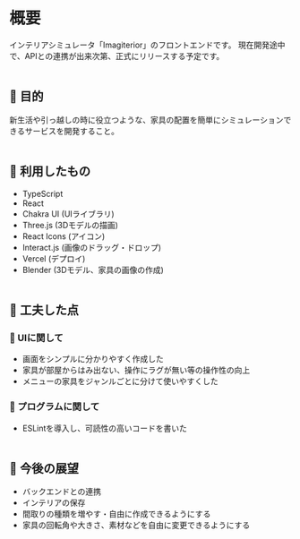 # 概要
インテリアシミュレータ「Imagiterior」のフロントエンドです。
現在開発途中で、APIとの連携が出来次第、正式にリリースする予定です。
<br><br>

## 🔷 目的
新生活や引っ越しの時に役立つような、家具の配置を簡単にシミュレーションできるサービスを開発すること。
<br><br>

## 🔷 利用したもの
* TypeScript
* React
* Chakra UI (UIライブラリ)
* Three.js (3Dモデルの描画)
* React Icons (アイコン)
* Interact.js (画像のドラッグ・ドロップ)
* Vercel (デプロイ)
* Blender (3Dモデル、家具の画像の作成)
<br><br>

## 🔷 工夫した点

### 🔸 UIに関して
* 画面をシンプルに分かりやすく作成した
* 家具が部屋からはみ出ない、操作にラグが無い等の操作性の向上
* メニューの家具をジャンルごとに分けて使いやすくした

### 🔸 プログラムに関して
* ESLintを導入し、可読性の高いコードを書いた
<br><br>

## 🔷 今後の展望
* バックエンドとの連携
* インテリアの保存
* 間取りの種類を増やす・自由に作成できるようにする
* 家具の回転角や大きさ、素材などを自由に変更できるようにする
<br><br>

